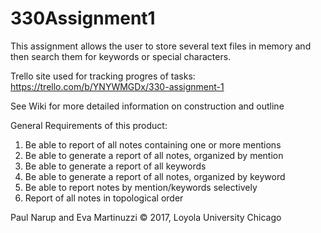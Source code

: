 # 330Assignment1

This assignment allows the user to store several text files in memory and then search them for keywords or special characters.

Trello site used for tracking progres of tasks:
https://trello.com/b/YNYWMGDx/330-assignment-1

See Wiki for more detailed information on construction and outline

General Requirements of this product:
  1. Be able to report of all notes containing one or more mentions
  2. Be able to generate a report of all notes, organized by mention
  3. Be able to generate a report of all keywords
  4. Be able to generate a report of all notes, organized by keyword
  5. Be able to report notes by mention/keywords selectively
  6. Report of all notes in topological order

Paul Narup and Eva Martinuzzi © 2017, Loyola University Chicago
